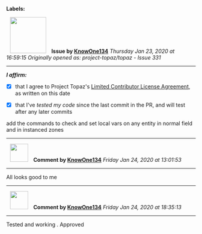 **Labels:**



<a href="https://github.com/KnowOne134"><img src="https://avatars3.githubusercontent.com/u/35616771?v=4" width="96" height="96" hspace="10"></img></a> **Issue by [KnowOne134](https://github.com/KnowOne134)**
_Thursday Jan 23, 2020 at 16:59:15_
_Originally opened as: project-topaz/topaz - Issue 331_

----

<!-- place 'x' mark between square [] brackets to affirm: -->
**_I affirm:_**
- [x] that I agree to Project Topaz's [Limited Contributor License Agreement](https://github.com/project-topaz/topaz/blob/master/CONTRIBUTOR_AGREEMENT.md), as written on this date
- [x] that I've _tested my code_ since the last commit in the PR, and will test after any later commits

add the commands to check and set local vars on any entity in normal field and in instanced zones


----
<a href="https://github.com/KnowOne134"><img src="https://avatars3.githubusercontent.com/u/35616771?v=4" width="48" height="48" hspace="10"></img></a> **Comment by [KnowOne134](https://github.com/KnowOne134)**
_Friday Jan 24, 2020 at 13:01:53_

----

All looks good to me


----
<a href="https://github.com/KnowOne134"><img src="https://avatars3.githubusercontent.com/u/35616771?v=4" width="48" height="48" hspace="10"></img></a> **Comment by [KnowOne134](https://github.com/KnowOne134)**
_Friday Jan 24, 2020 at 18:35:13_

----

Tested and working . Approved 
